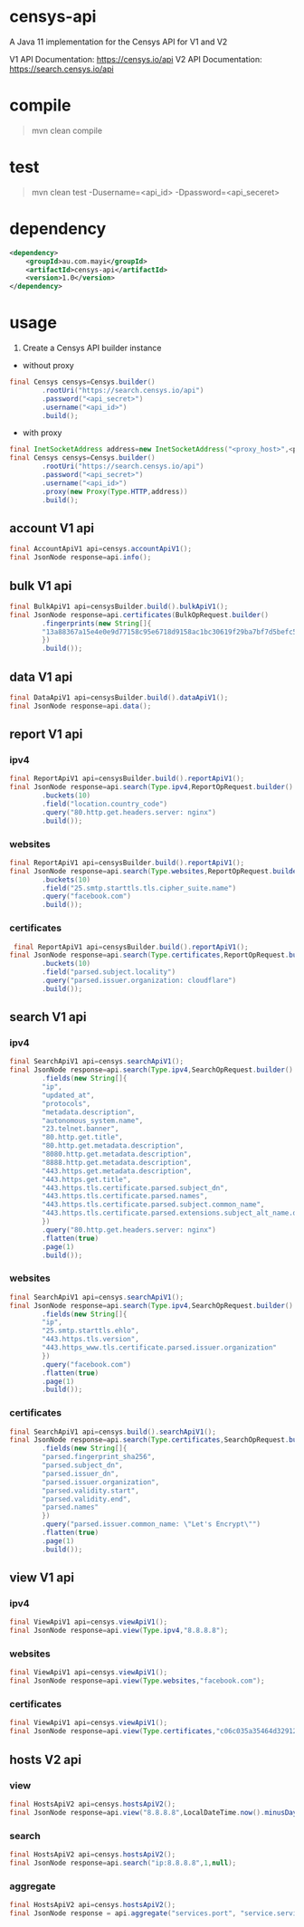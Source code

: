# censys-api

A Java 11 implementation for the Censys API for V1 and V2

V1 API Documentation: https://censys.io/api
V2 API Documentation: https://search.censys.io/api

# compile

> mvn clean compile

# test

> mvn clean test -Dusername=<api_id> -Dpassword=<api_seceret>

# dependency

```xml
<dependency>
    <groupId>au.com.mayi</groupId>
    <artifactId>censys-api</artifactId>
    <version>1.0</version>
</dependency>
```

# usage

1. Create a Censys API builder instance

- without proxy

```java
final Censys censys=Censys.builder()
        .rootUri("https://search.censys.io/api")
        .password("<api_secret>")
        .username("<api_id>")
        .build();
```

- with proxy

```java
final InetSocketAddress address=new InetSocketAddress("<proxy_host>",<proxy_port>);
final Censys censys=Censys.builder()
        .rootUri("https://search.censys.io/api")
        .password("<api_secret>")
        .username("<api_id>")
        .proxy(new Proxy(Type.HTTP,address))
        .build();
```

## account V1 api

```java
final AccountApiV1 api=censys.accountApiV1();
final JsonNode response=api.info();
```

## bulk V1 api

```java
final BulkApiV1 api=censysBuilder.build().bulkApiV1();
final JsonNode response=api.certificates(BulkOpRequest.builder()
        .fingerprints(new String[]{
        "13a88367a15e4e0e9d77158c95e6718d9158ac1bc30619f29ba7bf7d5befc50f"
        })
        .build());
```

## data V1 api

```java
final DataApiV1 api=censysBuilder.build().dataApiV1();
final JsonNode response=api.data();
```

## report V1 api

### ipv4

```java
final ReportApiV1 api=censysBuilder.build().reportApiV1();
final JsonNode response=api.search(Type.ipv4,ReportOpRequest.builder()
        .buckets(10)
        .field("location.country_code")
        .query("80.http.get.headers.server: nginx")
        .build());
```

### websites

```java
final ReportApiV1 api=censysBuilder.build().reportApiV1();
final JsonNode response=api.search(Type.websites,ReportOpRequest.builder()
        .buckets(10)
        .field("25.smtp.starttls.tls.cipher_suite.name")
        .query("facebook.com")
        .build());
```

### certificates

```java
 final ReportApiV1 api=censysBuilder.build().reportApiV1();
final JsonNode response=api.search(Type.certificates,ReportOpRequest.builder()
        .buckets(10)
        .field("parsed.subject.locality")
        .query("parsed.issuer.organization: cloudflare")
        .build());
```

## search V1 api

### ipv4

```java
final SearchApiV1 api=censys.searchApiV1();
final JsonNode response=api.search(Type.ipv4,SearchOpRequest.builder()
        .fields(new String[]{
        "ip",
        "updated_at",
        "protocols",
        "metadata.description",
        "autonomous_system.name",
        "23.telnet.banner",
        "80.http.get.title",
        "80.http.get.metadata.description",
        "8080.http.get.metadata.description",
        "8888.http.get.metadata.description",
        "443.https.get.metadata.description",
        "443.https.get.title",
        "443.https.tls.certificate.parsed.subject_dn",
        "443.https.tls.certificate.parsed.names",
        "443.https.tls.certificate.parsed.subject.common_name",
        "443.https.tls.certificate.parsed.extensions.subject_alt_name.dns_names"
        })
        .query("80.http.get.headers.server: nginx")
        .flatten(true)
        .page(1)
        .build());
```

### websites

```java
final SearchApiV1 api=censys.searchApiV1();
final JsonNode response=api.search(Type.ipv4,SearchOpRequest.builder()
        .fields(new String[]{
        "ip",
        "25.smtp.starttls.ehlo",
        "443.https.tls.version",
        "443.https_www.tls.certificate.parsed.issuer.organization"
        })
        .query("facebook.com")
        .flatten(true)
        .page(1)
        .build());
```

### certificates

```java
final SearchApiV1 api=censys.build().searchApiV1();
final JsonNode response=api.search(Type.certificates,SearchOpRequest.builder()
        .fields(new String[]{
        "parsed.fingerprint_sha256",
        "parsed.subject_dn",
        "parsed.issuer_dn",
        "parsed.issuer.organization",
        "parsed.validity.start",
        "parsed.validity.end",
        "parsed.names"
        })
        .query("parsed.issuer.common_name: \"Let's Encrypt\"")
        .flatten(true)
        .page(1)
        .build());
```

## view V1 api

### ipv4

```java
final ViewApiV1 api=censys.viewApiV1();
final JsonNode response=api.view(Type.ipv4,"8.8.8.8");
```

### websites

```java
final ViewApiV1 api=censys.viewApiV1();
final JsonNode response=api.view(Type.websites,"facebook.com");
```

### certificates

```java
final ViewApiV1 api=censys.viewApiV1();
final JsonNode response=api.view(Type.certificates,"c06c035a35464d32912584500de796ffec8148ac2704b5d84bc833154f79f6d0");
```

## hosts V2 api

### view

```java
final HostsApiV2 api=censys.hostsApiV2();
final JsonNode response=api.view("8.8.8.8",LocalDateTime.now().minusDays(1));
```

### search

```java
final HostsApiV2 api=censys.hostsApiV2();
final JsonNode response=api.search("ip:8.8.8.8",1,null);
```

### aggregate

```java
final HostsApiV2 api=censys.hostsApiV2();
final JsonNode response = api.aggregate("services.port", "service.service_name: HTTP", 50);
```

